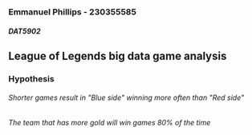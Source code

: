 ### Emmanuel Phillips - 230355585
##### DAT5902
## League of Legends big data game analysis 


### Hypothesis
###### Shorter games result in "Blue side" winning more often than "Red side"
###### The team that has more gold will win games 80% of the time